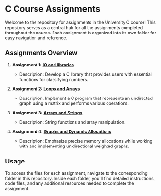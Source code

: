 # C Course Assignments

Welcome to the repository for assignments in the University C course! This repository serves as a central hub for all the assignments completed throughout the course. Each assignment is organized into its own folder for easy navigation and reference.

## Assignments Overview

1. **Assignment 1: [IO and libraries](https://github.com/TalorLangnas/C/tree/main/IO%20and%20libraries)**
   - Description: Develop a C library that provides users with essential functions for classifying numbers.

2. **Assignment 2: [Loops and Arrays](https://github.com/TalorLangnas/C/tree/main/loops%20and%20arrays)**
   - Description: Implement a C program that represents an undirected graph using a matrix and performs various operations.

3. **Assignment 3:  [Arrays and Strings](https://github.com/TalorLangnas/C/tree/main/arrays_and_strings)**
   - Description: String functions and array manipulation.

4. **Assignment 4: [Graphs and Dynamic Allocations](https://github.com/TalorLangnas/C/tree/main/graphs%20and%20dynamic%20allocations)**
   - Description: Emphasize precise memory allocations while working with and implementing unidirectional weighted graphs.

## Usage

To access the files for each assignment, navigate to the corresponding folder in this repository. Inside each folder, you'll find detailed instructions, code files, and any additional resources needed to complete the assignment.
